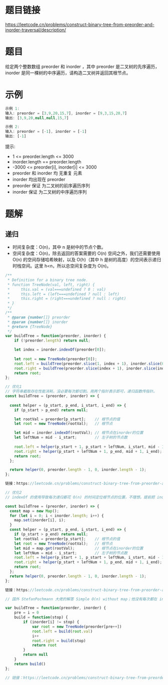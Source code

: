 
# 题目链接

https://leetcode.cn/problems/construct-binary-tree-from-preorder-and-inorder-traversal/description/

# 题目

给定两个整数数组 preorder 和 inorder ，其中 preorder 是二叉树的先序遍历， inorder 是同一棵树的中序遍历，请构造二叉树并返回其根节点。

# 示例

```js
示例 1:
输入: preorder = [3,9,20,15,7], inorder = [9,3,15,20,7]
输出: [3,9,20,null,null,15,7]

示例 2:
输入: preorder = [-1], inorder = [-1]
输出: [-1]

```

提示:

- 1 <= preorder.length <= 3000
- inorder.length == preorder.length
- -3000 <= preorder[i], inorder[i] <= 3000
- preorder 和 inorder 均 无重复 元素
- inorder 均出现在 preorder
- preorder 保证 为二叉树的前序遍历序列
- inorder 保证 为二叉树的中序遍历序列

# 题解

## 递归

- 时间复杂度：O(n)，其中 n 是树中的节点个数。
- 空间复杂度：O(n)，除去返回的答案需要的 O(n) 空间之外，我们还需要使用 O(n) 的空间存储哈希映射，以及 O(h)（其中 h 是树的高度）的空间表示递归时栈空间。这里 h<n，所以总空间复杂度为 O(n)。

```js
/**
 * Definition for a binary tree node.
 * function TreeNode(val, left, right) {
 *     this.val = (val===undefined ? 0 : val)
 *     this.left = (left===undefined ? null : left)
 *     this.right = (right===undefined ? null : right)
 * }
 */
/**
 * @param {number[]} preorder
 * @param {number[]} inorder
 * @return {TreeNode}
 */
var buildTree = function(preorder, inorder) {
    if (!preorder.length) return null;

    let index = inorder.indexOf(preorder[0]);
    
    let root = new TreeNode(preorder[0]);
    root.left = buildTree(preorder.slice(1, index + 1), inorder.slice(0, index))
    root.right = buildTree(preorder.slice(index + 1), inorder.slice(index + 1))
    return root;
};

// 优化1
// 字符串截取存在性能消耗，没必要每次都切割。用两个指针表示即可，递归函数传指针。
const buildTree = (preorder, inorder) => {
  
  const helper = (p_start, p_end, i_start, i_end) => {
    if (p_start > p_end) return null;

    let rootVal = preorder[p_start];    // 根节点的值
    let root = new TreeNode(rootVal);   // 根节点

    let mid = inorder.indexOf(rootVal); // 根节点在inorder的位置
    let leftNum = mid - i_start;        // 左子树的节点数
    
    root.left = helper(p_start + 1, p_start + leftNum, i_start, mid - 1);
    root.right = helper(p_start + leftNum + 1, p_end, mid + 1, i_end);
    return root;
  };

  return helper(0, preorder.length - 1, 0, inorder.length - 1);
};

链接：https://leetcode.cn/problems/construct-binary-tree-from-preorder-and-inorder-traversal/solutions/256622/ding-wei-chu-gen-jie-dian-de-wei-zhi-hua-fen-zuo-y/

// 优化2
// indexOf 的使用导致每次递归都花 O(n) 的时间定位根节点的位置，不理想。提前把 inorder 的元素和索引存到哈希表中，用空间换取时间

const buildTree = (preorder, inorder) => {
  const map = new Map();
  for (let i = 0; i < inorder.length; i++) {
    map.set(inorder[i], i);
  }
  const helper = (p_start, p_end, i_start, i_end) => {
    if (p_start > p_end) return null;
    let rootVal = preorder[p_start];    // 根节点的值
    let root = new TreeNode(rootVal);   // 根节点
    let mid = map.get(rootVal);         // 根节点在inorder的位置
    let leftNum = mid - i_start;        // 左子树的节点数
    root.left = helper(p_start + 1, p_start + leftNum, i_start, mid - 1);
    root.right = helper(p_start + leftNum + 1, p_end, mid + 1, i_end);
    return root;
  };
  return helper(0, preorder.length - 1, 0, inorder.length - 1);
};

链接：https://leetcode.cn/problems/construct-binary-tree-from-preorder-and-inorder-traversal/solutions/256622/ding-wei-chu-gen-jie-dian-de-wei-zhi-hua-fen-zuo-y/

// 国外 StefanPochmann 大佬的解答 Simple O(n) without map；他没有每次都在 inorder 数组中找根节点，也没有用 哈希表 存 inorder 每一项。

var buildTree = function(preorder, inorder) {
    pre = i = 0
    build = function(stop) {
        if (inorder[i] != stop) {
            var root = new TreeNode(preorder[pre++])
            root.left = build(root.val)
            i++
            root.right = build(stop)
            return root
        }
        return null
    }
    return build()
};

// 链接：https://leetcode.cn/problems/construct-binary-tree-from-preorder-and-inorder-traversal/solutions/256622/ding-wei-chu-gen-jie-dian-de-wei-zhi-hua-fen-zuo-y/
```
